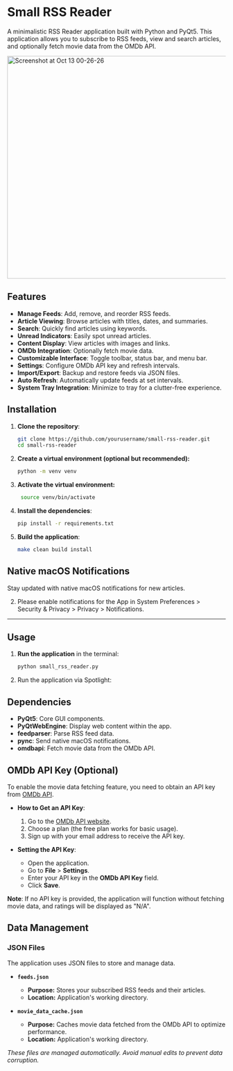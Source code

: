 # Small RSS Reader

A minimalistic RSS Reader application built with Python and PyQt5. This application allows you to subscribe to RSS feeds, view and search articles, and optionally fetch movie data from the OMDb API.

<img width="512" alt="Screenshot at Oct 13 00-26-26" src="https://github.com/user-attachments/assets/eaa86896-86ed-4502-9da3-91eda418c076">

## Features

- **Manage Feeds**: Add, remove, and reorder RSS feeds.
- **Article Viewing**: Browse articles with titles, dates, and summaries.
- **Search**: Quickly find articles using keywords.
- **Unread Indicators**: Easily spot unread articles.
- **Content Display**: View articles with images and links.
- **OMDb Integration**: Optionally fetch movie data.
- **Customizable Interface**: Toggle toolbar, status bar, and menu bar.
- **Settings**: Configure OMDb API key and refresh intervals.
- **Import/Export**: Backup and restore feeds via JSON files.
- **Auto Refresh**: Automatically update feeds at set intervals.
- **System Tray Integration**: Minimize to tray for a clutter-free experience.

## Installation

1. **Clone the repository**:
   ```bash
   git clone https://github.com/yourusername/small-rss-reader.git
   cd small-rss-reader
2. **Create a virtual environment (optional but recommended):**
    ```bash 
    python -m venv venv
3. **Activate the virtual environment:**
   ```bash
    source venv/bin/activate
4. **Install the dependencies**:
   ```bash
   pip install -r requirements.txt
5. **Build the application**:
   ```bash
   make clean build install

## Native macOS Notifications

Stay updated with native macOS notifications for new articles.

2. Please enable notifications for the App in System Preferences > Security & Privacy > Privacy > Notifications.

---

## Usage

1. **Run the application** in the terminal:
   ```bash
   python small_rss_reader.py
2. Run the application via Spotlight:
   
## Dependencies

- **PyQt5**: Core GUI components.
- **PyQtWebEngine**: Display web content within the app.
- **feedparser**: Parse RSS feed data.
- **pync**: Send native macOS notifications.
- **omdbapi**: Fetch movie data from the OMDb API.

## OMDb API Key (Optional)

To enable the movie data fetching feature, you need to obtain an API key from [OMDb API](http://www.omdbapi.com/apikey.aspx).

- **How to Get an API Key**:
  1. Go to the [OMDb API website](http://www.omdbapi.com/apikey.aspx).
  2. Choose a plan (the free plan works for basic usage).
  3. Sign up with your email address to receive the API key.

- **Setting the API Key**:
  - Open the application.
  - Go to **File** > **Settings**.
  - Enter your API key in the **OMDb API Key** field.
  - Click **Save**.

**Note**: If no API key is provided, the application will function without fetching movie data, and ratings will be displayed as "N/A".


## Data Management

### JSON Files

The application uses JSON files to store and manage data.

- **`feeds.json`**
  - **Purpose:** Stores your subscribed RSS feeds and their articles.
  - **Location:** Application's working directory.

- **`movie_data_cache.json`**
  - **Purpose:** Caches movie data fetched from the OMDb API to optimize performance.
  - **Location:** Application's working directory.

*These files are managed automatically. Avoid manual edits to prevent data corruption.*

